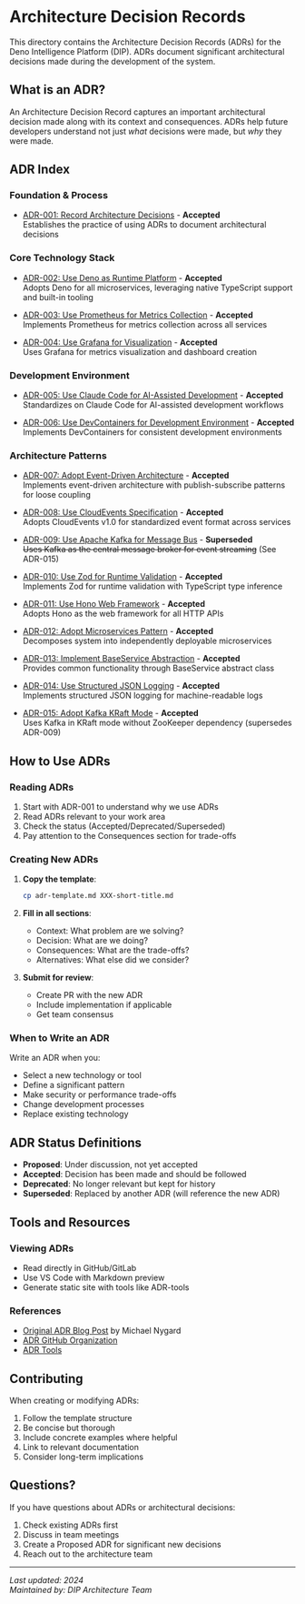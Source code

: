 # Architecture Decision Records

This directory contains the Architecture Decision Records (ADRs) for the Deno Intelligence Platform (DIP). ADRs document significant architectural decisions made during the development of the system.

## What is an ADR?

An Architecture Decision Record captures an important architectural decision made along with its context and consequences. ADRs help future developers understand not just _what_ decisions were made, but _why_ they were made.

## ADR Index

### Foundation & Process

- [ADR-001: Record Architecture Decisions](./001-record-architecture-decisions.md) - **Accepted**\
  Establishes the practice of using ADRs to document architectural decisions

### Core Technology Stack

- [ADR-002: Use Deno as Runtime Platform](./002-use-deno-runtime.md) - **Accepted**\
  Adopts Deno for all microservices, leveraging native TypeScript support and built-in tooling

- [ADR-003: Use Prometheus for Metrics Collection](./003-use-prometheus-for-metrics.md) - **Accepted**\
  Implements Prometheus for metrics collection across all services

- [ADR-004: Use Grafana for Visualization](./004-use-grafana-for-visualization.md) - **Accepted**\
  Uses Grafana for metrics visualization and dashboard creation

### Development Environment

- [ADR-005: Use Claude Code for AI-Assisted Development](./005-use-claude-code-for-development.md) - **Accepted**\
  Standardizes on Claude Code for AI-assisted development workflows

- [ADR-006: Use DevContainers for Development Environment](./006-use-devcontainers.md) - **Accepted**\
  Implements DevContainers for consistent development environments

### Architecture Patterns

- [ADR-007: Adopt Event-Driven Architecture](./007-adopt-event-driven-architecture.md) - **Accepted**\
  Implements event-driven architecture with publish-subscribe patterns for loose coupling

- [ADR-008: Use CloudEvents Specification](./008-use-cloudevents-specification.md) - **Accepted**\
  Adopts CloudEvents v1.0 for standardized event format across services

- [ADR-009: Use Apache Kafka for Message Bus](./009-use-kafka-for-messaging.md) - **Superseded**\
  ~~Uses Kafka as the central message broker for event streaming~~ (See ADR-015)

- [ADR-010: Use Zod for Runtime Validation](./010-use-zod-for-validation.md) - **Accepted**\
  Implements Zod for runtime validation with TypeScript type inference

- [ADR-011: Use Hono Web Framework](./011-use-hono-web-framework.md) - **Accepted**\
  Adopts Hono as the web framework for all HTTP APIs

- [ADR-012: Adopt Microservices Pattern](./012-adopt-microservices-pattern.md) - **Accepted**\
  Decomposes system into independently deployable microservices

- [ADR-013: Implement BaseService Abstraction](./013-implement-baseservice-abstraction.md) - **Accepted**\
  Provides common functionality through BaseService abstract class

- [ADR-014: Use Structured JSON Logging](./014-use-structured-json-logging.md) - **Accepted**\
  Implements structured JSON logging for machine-readable logs

- [ADR-015: Adopt Kafka KRaft Mode](./015-adopt-kafka-kraft-mode.md) - **Accepted**\
  Uses Kafka in KRaft mode without ZooKeeper dependency (supersedes ADR-009)

## How to Use ADRs

### Reading ADRs

1. Start with ADR-001 to understand why we use ADRs
2. Read ADRs relevant to your work area
3. Check the status (Accepted/Deprecated/Superseded)
4. Pay attention to the Consequences section for trade-offs

### Creating New ADRs

1. **Copy the template**:
   ```bash
   cp adr-template.md XXX-short-title.md
   ```

2. **Fill in all sections**:
   - Context: What problem are we solving?
   - Decision: What are we doing?
   - Consequences: What are the trade-offs?
   - Alternatives: What else did we consider?

3. **Submit for review**:
   - Create PR with the new ADR
   - Include implementation if applicable
   - Get team consensus

### When to Write an ADR

Write an ADR when you:

- Select a new technology or tool
- Define a significant pattern
- Make security or performance trade-offs
- Change development processes
- Replace existing technology

## ADR Status Definitions

- **Proposed**: Under discussion, not yet accepted
- **Accepted**: Decision has been made and should be followed
- **Deprecated**: No longer relevant but kept for history
- **Superseded**: Replaced by another ADR (will reference the new ADR)

## Tools and Resources

### Viewing ADRs

- Read directly in GitHub/GitLab
- Use VS Code with Markdown preview
- Generate static site with tools like ADR-tools

### References

- [Original ADR Blog Post](https://cognitect.com/blog/2011/11/15/documenting-architecture-decisions) by Michael Nygard
- [ADR GitHub Organization](https://adr.github.io/)
- [ADR Tools](https://github.com/npryce/adr-tools)

## Contributing

When creating or modifying ADRs:

1. Follow the template structure
2. Be concise but thorough
3. Include concrete examples where helpful
4. Link to relevant documentation
5. Consider long-term implications

## Questions?

If you have questions about ADRs or architectural decisions:

1. Check existing ADRs first
2. Discuss in team meetings
3. Create a Proposed ADR for significant new decisions
4. Reach out to the architecture team

---

_Last updated: 2024_\
_Maintained by: DIP Architecture Team_
